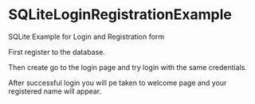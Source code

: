 # SQLiteLoginRegistrationExample

SQLite Example for Login and Registration form

First register to the database.

Then create go to the login page and try login with the same credentials.

After successful login you will pe taken to welcome page and your registered name will appear.
